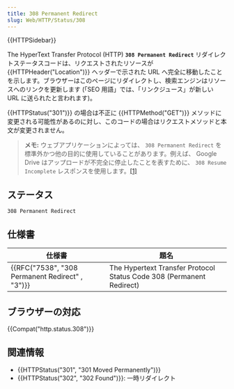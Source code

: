 ```yaml
---
title: 308 Permanent Redirect
slug: Web/HTTP/Status/308
---
```


{{HTTPSidebar}}

The HyperText Transfer Protocol (HTTP) **`308 Permanent Redirect`** リダイレクトステータスコードは、リクエストされたリソースが {{HTTPHeader("Location")}} ヘッダーで示された URL へ完全に移動したことを示します。ブラウザーはこのページにリダイレクトし、検索エンジンはリソースへのリンクを更新します (「SEO 用語」では、「リンクジュース」が新しい URL に送られたと言われます)。

{{HTTPStatus("301")}} の場合は不正に {{HTTPMethod("GET")}} メソッドに変更される可能性があるのに対し、このコードの場合はリクエストメソッドと本文が変更されません。

> **メモ:** ウェブアプリケーションによっては、 `308 Permanent Redirect` を標準外かつ他の目的に使用していることがあります。例えば、 Google Drive はアップロードが不完全に停止したことを表すために、 `308 Resume Incomplete` レスポンスを使用します。[\[1\]](https://developers.google.com/drive/v3/web/manage-uploads#resumable)

## ステータス

```
308 Permanent Redirect
```

## 仕様書

| 仕様書                                          | 題名                                                                 |
| ----------------------------------------------- | -------------------------------------------------------------------- |
| {{RFC("7538", "308 Permanent Redirect" , "3")}} | The Hypertext Transfer Protocol Status Code 308 (Permanent Redirect) |

## ブラウザーの対応

{{Compat("http.status.308")}}

## 関連情報

- {{HTTPStatus("301", "301 Moved Permanently")}}
- {{HTTPStatus("302", "302 Found")}}: 一時リダイレクト
